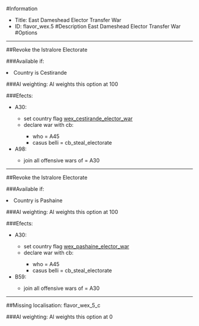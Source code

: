 #Information
 - Title: East Dameshead Elector Transfer War
 - ID: flavor_wex.5
#Description
East Dameshead Elector Transfer War
#Options

___
##Revoke the Istralore Electorate

###Available if:
<li>Country is Cestirande</li>

###AI weighting:
AI weights this option at 100


###Efects:<ul><li>A30:</li><ul><li>set country flag [wex_cestirande_elector_war](../flags/wex_cestirande_elector_war.md)</li><li>declare war with cb:</li><ul><li>who = A45</li><li>casus belli = cb_steal_electorate</li></ul></ul><li>A98:</li><ul><li>join all offensive wars of = A30</li></ul></ul>

___
##Revoke the Istralore Electorate

###Available if:
<li>Country is Pashaine</li>

###AI weighting:
AI weights this option at 100


###Efects:<ul><li>A30:</li><ul><li>set country flag [wex_pashaine_elector_war](../flags/wex_pashaine_elector_war.md)</li><li>declare war with cb:</li><ul><li>who = A45</li><li>casus belli = cb_steal_electorate</li></ul></ul><li>B59:</li><ul><li>join all offensive wars of = A30</li></ul></ul>

___
##Missing localisation: flavor_wex_5_c

###AI weighting:
AI weights this option at 0

